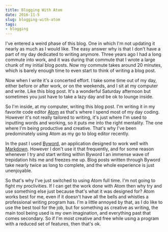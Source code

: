 ```yaml
---
title: Blogging With Atom
date: 2016-11-5
slug: blogging-with-atom
tags:
- blogging
---
```


I've entered a weird phase of this blog. One in which I'm not updating it nearly as much as I would like. The easy answer why is that I don't have a part of my day dedicated to writing anymore. Three years ago I had a long commute into work, and it was during that commute that I wrote a large chunk of my initial blog posts. Now my commute takes around 20 minutes, which is barely enough time to even start to think of writing a blog post.

Now when I write it's a concerted effort. I take some time out of my day, either before or after work, or on the weekends, and I sit at my computer and write. Like this blog post. It's a wonderful Saturday afternoon but sometimes you just have to take a lazy day and be ok to lounge inside.

So I'm inside, at my computer, writing this blog post. I'm writing it in my favorite code editor [Atom](https://atom.io/) as that's where I spend most of my day coding. However it's not really tailored to writing, it's just where I'm used to inputting words and working, so it puts me into the right mentality. The one where I'm being productive and creative. That's why I've been predominately using Atom as my go to blog editor recently.

In the past I used [Byword](https://bywordapp.com/), an application designed to work well with [Markdown](https://daringfireball.net/projects/markdown/). However I don't use it that frequently, and for some reason whenever I try and start writing within Byword I an immense wave of trepidation hits me and freezes me up. Blog posts written through Byword take nearly twice as long to complete, and the whole experience is just unenjoyable.

So that's why I've just switched to using Atom full time. I'm not going to fight my proclivities. If I can get the work done with Atom then why try and use something else just because that's what it was designed for? Atom works best for me, even if it doesn't have all the bells and whistles a professional writing program has. I'm a little annoyed by that, as I do like to use the best tool for the job, but for something as creative as writing, the main tool being used is my own imagination, and everything past that comes secondary. So if I'm most creative and free while using a program with a reduced set of features, then that's ok.
